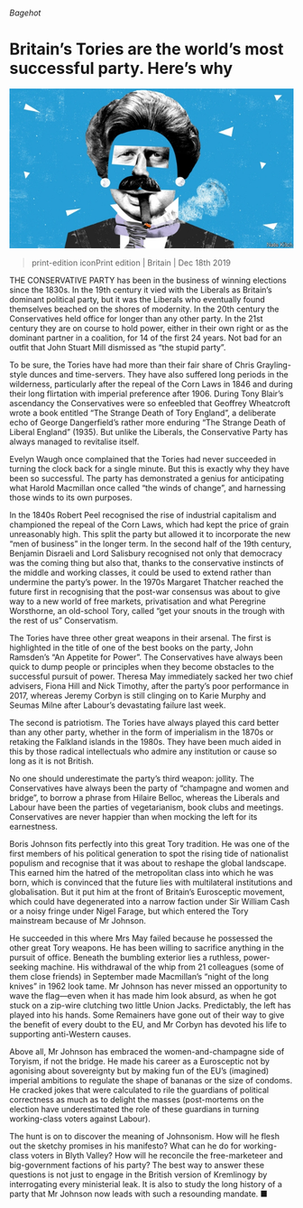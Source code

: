 ###### Bagehot

# Britain’s Tories are the world’s most successful party. Here’s why 

![image](images/20191221_BRD000_0.jpg) 

> print-edition iconPrint edition | Britain | Dec 18th 2019 

THE CONSERVATIVE PARTY has been in the business of winning elections since the 1830s. In the 19th century it vied with the Liberals as Britain’s dominant political party, but it was the Liberals who eventually found themselves beached on the shores of modernity. In the 20th century the Conservatives held office for longer than any other party. In the 21st century they are on course to hold power, either in their own right or as the dominant partner in a coalition, for 14 of the first 24 years. Not bad for an outfit that John Stuart Mill dismissed as “the stupid party”. 

To be sure, the Tories have had more than their fair share of Chris Grayling-style dunces and time-servers. They have also suffered long periods in the wilderness, particularly after the repeal of the Corn Laws in 1846 and during their long flirtation with imperial preference after 1906. During Tony Blair’s ascendancy the Conservatives were so enfeebled that Geoffrey Wheatcroft wrote a book entitled “The Strange Death of Tory England”, a deliberate echo of George Dangerfield’s rather more enduring “The Strange Death of Liberal England” (1935). But unlike the Liberals, the Conservative Party has always managed to revitalise itself. 

Evelyn Waugh once complained that the Tories had never succeeded in turning the clock back for a single minute. But this is exactly why they have been so successful. The party has demonstrated a genius for anticipating what Harold Macmillan once called “the winds of change”, and harnessing those winds to its own purposes. 

In the 1840s Robert Peel recognised the rise of industrial capitalism and championed the repeal of the Corn Laws, which had kept the price of grain unreasonably high. This split the party but allowed it to incorporate the new “men of business” in the longer term. In the second half of the 19th century, Benjamin Disraeli and Lord Salisbury recognised not only that democracy was the coming thing but also that, thanks to the conservative instincts of the middle and working classes, it could be used to extend rather than undermine the party’s power. In the 1970s Margaret Thatcher reached the future first in recognising that the post-war consensus was about to give way to a new world of free markets, privatisation and what Peregrine Worsthorne, an old-school Tory, called “get your snouts in the trough with the rest of us” Conservatism. 

The Tories have three other great weapons in their arsenal. The first is highlighted in the title of one of the best books on the party, John Ramsden’s “An Appetite for Power”. The Conservatives have always been quick to dump people or principles when they become obstacles to the successful pursuit of power. Theresa May immediately sacked her two chief advisers, Fiona Hill and Nick Timothy, after the party’s poor performance in 2017, whereas Jeremy Corbyn is still clinging on to Karie Murphy and Seumas Milne after Labour’s devastating failure last week. 

The second is patriotism. The Tories have always played this card better than any other party, whether in the form of imperialism in the 1870s or retaking the Falkland islands in the 1980s. They have been much aided in this by those radical intellectuals who admire any institution or cause so long as it is not British. 

No one should underestimate the party’s third weapon: jollity. The Conservatives have always been the party of “champagne and women and bridge”, to borrow a phrase from Hilaire Belloc, whereas the Liberals and Labour have been the parties of vegetarianism, book clubs and meetings. Conservatives are never happier than when mocking the left for its earnestness. 

Boris Johnson fits perfectly into this great Tory tradition. He was one of the first members of his political generation to spot the rising tide of nationalist populism and recognise that it was about to reshape the global landscape. This earned him the hatred of the metropolitan class into which he was born, which is convinced that the future lies with multilateral institutions and globalisation. But it put him at the front of Britain’s Eurosceptic movement, which could have degenerated into a narrow faction under Sir William Cash or a noisy fringe under Nigel Farage, but which entered the Tory mainstream because of Mr Johnson. 

He succeeded in this where Mrs May failed because he possessed the other great Tory weapons. He has been willing to sacrifice anything in the pursuit of office. Beneath the bumbling exterior lies a ruthless, power-seeking machine. His withdrawal of the whip from 21 colleagues (some of them close friends) in September made Macmillan’s “night of the long knives” in 1962 look tame. Mr Johnson has never missed an opportunity to wave the flag—even when it has made him look absurd, as when he got stuck on a zip-wire clutching two little Union Jacks. Predictably, the left has played into his hands. Some Remainers have gone out of their way to give the benefit of every doubt to the EU, and Mr Corbyn has devoted his life to supporting anti-Western causes. 

Above all, Mr Johnson has embraced the women-and-champagne side of Toryism, if not the bridge. He made his career as a Eurosceptic not by agonising about sovereignty but by making fun of the EU’s (imagined) imperial ambitions to regulate the shape of bananas or the size of condoms. He cracked jokes that were calculated to rile the guardians of political correctness as much as to delight the masses (post-mortems on the election have underestimated the role of these guardians in turning working-class voters against Labour). 

The hunt is on to discover the meaning of Johnsonism. How will he flesh out the sketchy promises in his manifesto? What can he do for working-class voters in Blyth Valley? How will he reconcile the free-marketeer and big-government factions of his party? The best way to answer these questions is not just to engage in the British version of Kremlinogy by interrogating every ministerial leak. It is also to study the long history of a party that Mr Johnson now leads with such a resounding mandate. ■ 

